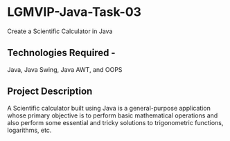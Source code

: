 # LGMVIP-Java-Task-03

Create a Scientific Calculator in Java

Technologies Required -
-----------------------
Java, Java Swing, Java AWT, and OOPS

Project Description
-----------------------

A Scientific calculator built using Java is a general-purpose application whose primary objective is to perform basic mathematical operations and also perform some essential and tricky solutions to trigonometric functions, logarithms, etc.
